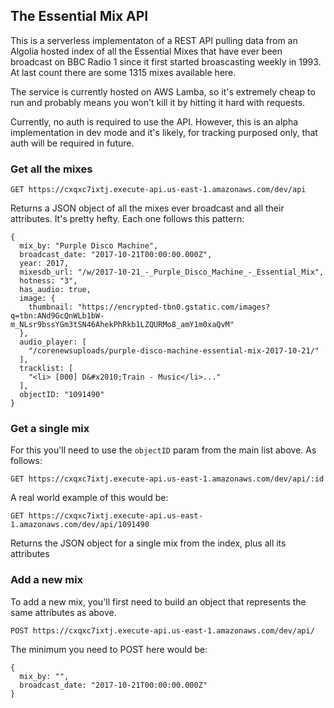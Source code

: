 ## The Essential Mix API

This is a serverless implementaton of a REST API pulling data from an Algolia hosted index of all the Essential Mixes that have ever been broadcast on BBC Radio 1 since it first started broascasting weekly in 1993. At last count there are some 1315 mixes available here.

The service is currently hosted on AWS Lamba, so it's extremely cheap to run and probably means you won't kill it by hitting it hard with requests.

Currently, no auth is required to use the API. However, this is an alpha implementation in dev mode and it's likely, for tracking purposed only, that auth will be required in future.

### Get all the mixes

```
GET https://cxqxc7ixtj.execute-api.us-east-1.amazonaws.com/dev/api
```

Returns a JSON object of all the mixes ever broadcast and all their attributes. It's pretty hefty. Each one follows this pattern:

```
{
  mix_by: "Purple Disco Machine",
  broadcast_date: "2017-10-21T00:00:00.000Z",
  year: 2017,
  mixesdb_url: "/w/2017-10-21_-_Purple_Disco_Machine_-_Essential_Mix",
  hotness: "3",
  has_audio: true,
  image: {
    thumbnail: "https://encrypted-tbn0.gstatic.com/images?q=tbn:ANd9GcQnWLb1bW-m_NLsr9bssYGm3tSN46AhekPhRkb1LZQURMo8_amY1m0xaQvM"
  },
  audio_player: [
    "/corenewsuploads/purple-disco-machine-essential-mix-2017-10-21/"
  ],
  tracklist: [
    "<li> [000] D&#x2010;Train - Music</li>..."
  ],
  objectID: "1091490"
}
```

### Get a single mix

For this you'll need to use the `objectID` param from the main list above. As follows:

```
GET https://cxqxc7ixtj.execute-api.us-east-1.amazonaws.com/dev/api/:id
```

A real world example of this would be:

```
GET https://cxqxc7ixtj.execute-api.us-east-1.amazonaws.com/dev/api/1091490
```

Returns the JSON object for a single mix from the index, plus all its attributes

### Add a new mix

To add a new mix, you'll first need to build an object that represents the same attributes as above.

```
POST https://cxqxc7ixtj.execute-api.us-east-1.amazonaws.com/dev/api/
```

The minimum you need to POST here would be:

```
{
  mix_by: "",
  broadcast_date: "2017-10-21T00:00:00.000Z"
}
```
